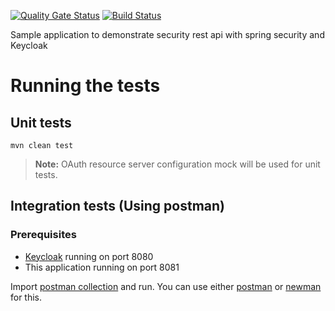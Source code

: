 [![Quality Gate Status](https://sonarcloud.io/api/project_badges/measure?project=com.sudhirt.practice.security%3Akeycloak-spring-security-examples&metric=alert_status)](https://sonarcloud.io/dashboard?id=com.sudhirt.practice.security%3Akeycloak-spring-security-examples)
[![Build Status](https://travis-ci.com/sudhirtumati/keycloak-spring-security-examples.svg?branch=master)](https://travis-ci.com/sudhirtumati/keycloak-spring-security-examples.svg?branch=master)
  
Sample application to demonstrate security rest api with spring security and Keycloak    
  
# Running the tests  
## Unit tests
```  
mvn clean test  
```  
> **Note:** OAuth resource server configuration mock will be used for unit tests.  
  
## Integration tests (Using postman)
### Prerequisites
* [Keycloak](https://www.keycloak.org/) running on port 8080 
* This application running on port 8081

Import [postman collection](./postman_collection.json) and run. You can use either [postman](https://getpostman.com) or [newman](https://github.com/postmanlabs/newman) for this.